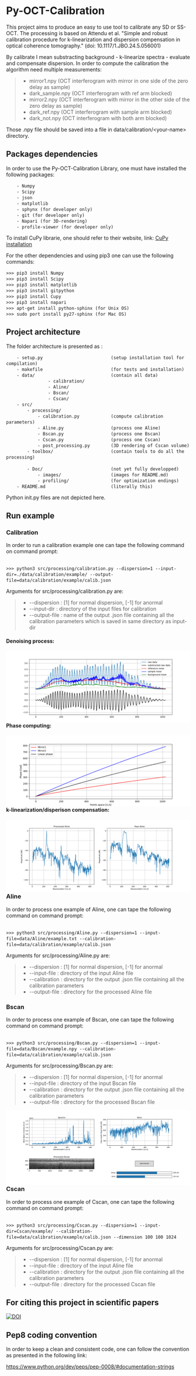 # Py-OCT-Calibration

This project aims to produce an easy to use tool to calibrate any SD or SS-OCT.
The processing is based on Attendu et al. "Simple and robust calibration procedure for k-linearization and dispersion compensation in optical coherence tomography." (doi: 10.1117/1.JBO.24.5.056001)

By calibrate I mean substracting background - k-linearize spectra - evaluate and compensate dispersion. In order to compute the calibration the algorithm need multiple measurements:
> * mirror1.npy         (OCT interferogram with mirror in one side of the zero delay as sample)
>* dark_sample.npy     (OCT interferogram with ref arm blocked)
>* mirror2.npy         (OCT interferogram with mirror in the other side of the zero delay as sample)
>* dark_ref.npy        (OCT interferogram with sample arm blocked)
>* dark_not.npy        (OCT interferogram with both arm blocked)

Those .npy file should be saved into a file in data/calibration/\<your-name\> directory.

## Packages dependencies

In order to use the Py-OCT-Calibration Library, one must have installed the following packages:

```
    - Numpy
    - Scipy
    - json
    - matplotlib
    - sphynx (for developer only)
    - git (for developer only)
    - Napari (for 3D-rendering)
    - profile-viewer (for developer only)

```

To install CuPy librarie, one should refer to their website, link: [CuPy installation](https://docs-cupy.chainer.org/en/stable/install.html)

For the other dependencies and using pip3 one can use the following commands:

```console
>>> pip3 install Numpy
>>> pip3 install Scipy
>>> pip3 install matplotlib
>>> pip3 install gitpython
>>> pip3 install Cupy
>>> pip3 install napari
>>> apt-get install python-sphinx (for Unix OS)
>>> sudo port install py27-sphinx (for Mac OS)
```

## Project architecture

The folder architecture is presented as :

```
    - setup.py                          (setup installation tool for compilation)
    - makefile                          (for tests and installation)
    - data/                             (contain all data)
                - calibration/
                - Aline/
                - Bscan/
                - Cscan/
    - src/
        - processing/                
            - calibration.py            (compute calibration parameters)
            - Aline.py                  (process one Aline)
            - Bscan.py                  (process one Bscan)
            - Cscan.py                  (process one Cscan)
            - post_processing.py        (3D rendering of Cscan volume)
        - toolbox/                      (contain tools to do all the processing)

        - Doc/                          (not yet fully developped)
            - images/                   (images for README.md)
            - profiling/                (for optimization endings)
    - README.md                         (literally this)

```
Python init.py files are not depicted here.

## Run example

### Calibration

In order to run a calibration example one can tape the following command on command prompt:

```console

>>> python3 src/processing/calibration.py --dispersion=1 --input-dir=./data/calibration/example/ --output-file=data/calibration/example/calib.json

```

Arguments for src/processing/calibration.py are:

>* --dispersion : [1] for normal dispersion, [-1] for anormal
>* --input-dir : directory of the input files for calibration
>* --output-file : name of the output .json file containing all the calibration parameters which is saved in same directory as input-dir

#### Denoising process:

<img src=".\doc\images\calibration1.png"
     alt="spectrum de-noising"
     style="float: left; margin-right: 10px;" />

#### Phase computing:

<img src=".\doc\images\calibration2.png"
    alt="spectrum de-noising"
    style="float: left; margin-right: 10px;" />

#### k-linearization/disperison compensation:



<img src=".\doc\images\calibration3.png"
   alt="spectrum de-noising"
   style="float: left; margin-right: 10px;" />

### Aline

In order to process one example of Aline, one can tape the following command on command prompt:

```console

>>> python3 src/processing/Aline.py --dispersion=1 --input-file=data/Aline/example.txt --calibration-file=data/calibration/example/calib.json

```

Arguments for src/processing/Aline.py are:

>* --dispersion : [1] for normal dispersion, [-1] for anormal
>* --input-file : directory of the input Aline file
>* --calibration : directory for the output .json file containing all the calibration parameters
>* --output-file : directory for the processed Aline file



### Bscan

In order to process one example of Bscan, one can tape the following command on command prompt:

```console

>>> python3 src/processing/Bscan.py --dispersion=1 --input-file=data/Bscan/example.npy --calibration-file=data/calibration/example/calib.json

```

Arguments for src/processing/Bscan.py are:

>* --dispersion : [1] for normal dispersion, [-1] for anormal
>* --input-file : directory of the input Bscan file
>* --calibration : directory for the output .json file containing all the calibration parameters
>* --output-file : directory for the processed Bscan file

<img src=".\doc\images\Figure_3.png"
     alt="spectrum de-noising"
     style="float: left; margin-right: 10px;" />


### Cscan

In order to process one example of Cscan, one can tape the following command on command prompt:

```console

>>> python3 src/processing/Cscan.py --dispersion=1 --input-dir=Cscan/example/ --calibration-file=data/calibration/example/calib.json --dimension 100 100 1024

```

Arguments for src/processing/Cscan.py are:

>* --dispersion : [1] for normal dispersion, [-1] for anormal
>* --input-file : directory of the input Aline file
>* --calibration : directory for the output .json file containing all the calibration parameters
>* --output-file : directory for the processed Cscan file


## For citing this project in scientific papers

<a href="https://zenodo.org/badge/latestdoi/188613450"><img src="https://zenodo.org/badge/188613450.svg" alt="DOI"></a>

## Pep8 coding convention

In order to keep a clean and consistent code, one can follow the convention as presented in the following link:

https://www.python.org/dev/peps/pep-0008/#documentation-strings
